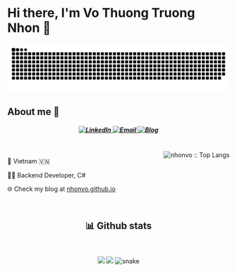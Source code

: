 # Hi there, I'm Vo Thuong Truong Nhon 🚀

<p align="center">
  <img src="https://github.com/DHANOLA/DHANOLA/raw/output/github-contribution-grid-snake.svg" alt="snake">
</p>

## About me 🏈

<h5 align="center">
  <a href="https://www.linkedin.com/in/truongnhon/">
    <img src="https://img.shields.io/badge/-truongnhon-blue?style=flat-square&logo=Linkedin&logoColor=white" alt="LinkedIn">
  </a>
  <a href="mailto:vothuongtruongnhon2002@gmail.com">
    <img src="https://img.shields.io/badge/vothuongtruongnhon2002%40gmail.com-c14438?style=flat-square&logo=Gmail&logoColor=white" alt="Email">
  </a>
  <a href="https://nhonvo.github.io/">
    <img src="https://img.shields.io/badge/check%20my%20blog-%40nhonvo.github.io-orange?style=flat-square&logo=github&logoColor=white" alt="Blog">
  </a>
</h5>

<br>

<a href="https://github.com/truongnhon-hutech/">
  <img align="right" src="https://github-readme-stats.vercel.app/api/top-langs/?username=nhonvo&langs_count=6&theme=gruvbox&layout=compact&hide_border=true" alt="nhonvo :: Top Langs" />
</a>

🌱 Vietnam 🇻🇳

👨‍💻 Backend Developer, C#

🌐 Check my blog at [nhonvo.github.io](https://nhonvo.github.io/)

<br>

<div>
  <h2 align="center"> 📊 Github stats </h2>
  <br>
  <p align="center">
      <img width="47%" src="https://github-readme-stats.vercel.app/api?username=nhonvo&show_icons=true&theme=gruvbox&hide_border=true" />
      <img width="50%" src="https://github-readme-streak-stats.herokuapp.com/?user=nhonvo&theme=gruvbox&hide_border=true" />
      <img src="http://github-profile-summary-cards.vercel.app/api/cards/profile-details?username=nhonvo&theme=gruvbox" alt="snake">
  </p>
</div>
